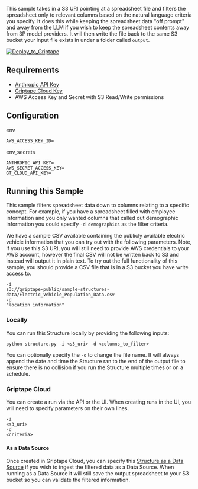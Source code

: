 This sample takes in a S3 URI pointing at a spreadsheet file and filters the spreadsheet only to relevant columns based on the natural language criteria you specify. It does this while keeping the spreadsheet data "off prompt" and away from the LLM if you wish to keep the spreadsheet contents away from 3P model providers. It will then write the file back to the same S3 bucket your input file exists in under a folder called `output`.

[![Deploy_to_Griptape](https://github.com/griptape-ai/griptape-cloud/assets/2302515/4fd57873-5c93-44a8-8fa3-ac1bf7d73bcc)](https://cloud.griptape.ai/structures/create/griptape_csv_filter)

## Requirements

- [Anthropic API Key](https://console.anthropic.com/settings/keys)
- [Griptape Cloud Key](https://cloud.griptape.ai/configuration/api-keys)
- AWS Access Key and Secret with S3 Read/Write permissions

## Configuration

env
```
AWS_ACCESS_KEY_ID=
```

env_secrets
```
ANTHROPIC_API_KEY=
AWS_SECRET_ACCESS_KEY=
GT_CLOUD_API_KEY=
```

## Running this Sample

This sample filters spreadsheet data down to columns relating to a specific concept. For example, if you have a spreadsheet filled with employee information and you only wanted columns that called out demographic information you could specify `-d demographics` as the filter criteria.

We have a sample CSV available containing the publicly available electric vehicle information that you can try out with the following parameters. Note, if you use this S3 URI, you will still need to provide AWS credentials to your AWS account, however the final CSV will not be written back to S3 and instead will output it in plain text. To try out the full functionality of this sample, you should provide a CSV file that is in a S3 bucket you have write access to.

```
-i
s3://griptape-public/sample-structures-data/Electric_Vehicle_Population_Data.csv
-d
"location information"
```

### Locally

You can run this Structure locally by providing the following inputs:

```
python structure.py -i <s3_uri> -d <columns_to_filter>
```

You can optionally specify the `-o` to change the file name. It will always append the date and time the Structure ran to the end of the output file to ensure there is no collision if you run the Structure multiple times or on a schedule.

### Griptape Cloud

You can create a run via the API or the UI. When creating runs in the UI, you will need to specify parameters on their own lines.

```
-i
<s3_uri>
-d
<criteria>
```

#### As a Data Source

Once created in Griptape Cloud, you can specify this [Structure as a Data Source](https://docs.griptape.ai/latest/griptape-cloud/data-sources/create-data-source/#Structure(Experimental)) if you wish to ingest the filtered data as a Data Source. When running as a Data Source it will still save the output spreadsheet to your S3 bucket so you can validate the filtered information.
